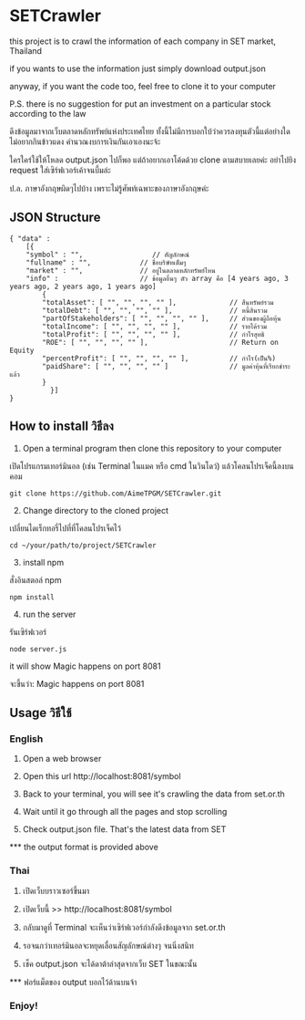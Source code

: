 # SETCrawler

this project is to crawl the information of each company in SET market, Thailand

if you wants to use the information just simply download output.json

anyway, if you want the code too, feel free to clone it to your computer

P.S. there is no suggestion for put an investment on a particular stock according to the law


ดึงข้อมูลมาจากเว็บตลาดหลักทรัพย์แห่งประเทศไทย ทั้งนี้ไม่มีการบอกใบ้ว่าควรลงทุนตัวนี้แต่อย่างใด ไม่อยากกินข้าวแดง คำนวณงบการเงินกันเอาเองนะจ้ะ

ใครใคร่ใช้ให้โหลด output.json ไปก็พอ แต่ถ้าอยากเอาโค้ดด้วย clone ตามสบายเลยค่ะ อย่าไปยิง request ใส่เซิร์ฟเวอร์เค้าจนบึ้มล่ะ

ป.ล. ภาษาอังกฤษผิดๆไปบ้าง เพราะไม่รู้ศัพท์เฉพาะของภาษาอังกฤษค่ะ

## JSON Structure

``` 
{ "data" :
	[{
	"symbol" : "",                 // สัญลักษณ์
	"fullname" : "",            // ชื่อบริษัทเต็มๆ
	"market" : "",              // อยู่ในตลาดหลักทรัพย์ไหน
	"info" :                    // ข้อมูลอื่นๆ ตัว array คือ [4 years ago, 3 years ago, 2 years ago, 1 years ago]
		{
		"totalAsset": [ "", "", "", "" ],             // สืนทรัพย์รวม 
		"totalDebt": [ "", "", "", "" ],              // หนี้สินรวม
		"partOfStakeholders": [ "", "", "", "" ],     // ส่วนของผู้ถือหุ้น
		"totalIncome": [ "", "", "", "" ],            // รายได้รวม
		"totalProfit": [ "", "", "", "" ],            // กำไรสุทธิ
		"ROE": [ "", "", "", "" ],                    // Return on Equity
		"percentProfit": [ "", "", "", "" ],          // กำไร(เป็น%)
		"paidShare": [ "", "", "", "" ]               // มูลค่าหุ้นที่เรียกชำระแล้ว
		}
          }]
}
```

## How to install วิธีลง

1. Open a terminal program then clone this repository to your computer

เปิดโปรแกรมเทอร์มินอล (เช่น Terminal ในแมค หรือ cmd ในวินโดว์) แล้วโคลนโปรเจ็คนี้ลงบนคอม

``` git clone https://github.com/AimeTPGM/SETCrawler.git ```

2. Change directory to the cloned project

เปลี่ยนไดเร็กทอรี่ไปที่ที่โคลนโปรเจ็คไว้

``` cd ~/your/path/to/project/SETCrawler ```

3. install npm

สั่งอินสตอล์ npm

``` npm install ``` 

4. run the server

รันเซิร์ฟเวอร์

``` node server.js ``` 

it will show Magic happens on port 8081

จะขึ้นว่า: Magic happens on port 8081

## Usage วิธีใช้

### English

1. Open a web browser

2. Open this url http://localhost:8081/symbol

3. Back to your terminal, you will see it's crawling the data from set.or.th

4. Wait until it go through all the pages and stop scrolling

5. Check output.json file. That's the latest data from SET

*** the output format is provided above

### Thai

1. เปิดเว็บบราวเซอร์ขึ้นมา 

2. เปิดเว็บนี้ >> http://localhost:8081/symbol

3. กลับมาดูที่ Terminal จะเห็นว่าเซิร์ฟเวอร์กำลังดึงข้อมูลจาก set.or.th

4. รอจนกว่าเทอร์มินอลจะหยุดเลื่อนสัญลักษณ์ต่างๆ จนนิ่งสนิท

5. เช็ค output.json จะได้ดาต้าล่าสุดจากเว็บ SET ในขณะนั้น 

*** ฟอร์แม็ตของ output บอกไว้ด้านบนจ้า

### Enjoy!
